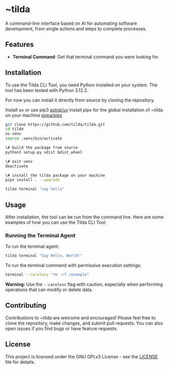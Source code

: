 
# ~tilda

A command-line interface based on AI for automating software development, from single actions and steps to complete processes.

## Features

- **Terminal Command**: Get that terminal command you were looking for.

## Installation

To use the Tilda CLI Tool, you need Python installed on your system.
The tool has been tested with Python 3.12.2.

For now you can install it directly from source by cloning the repository.

Install uv or use pip3 [astral/uv](https://github.com/astral-sh/uv)
Install pipx for the global installation of ~tilda on your machine [pypa/pipx](https://github.com/pypa/pipx)


```bash
git clone https://github.com/tilda/tilda.git
cd tilda
uv venv 
source .venv/bin/activate

\# build the package from source
python3 setup.py sdist bdist_wheel

\# exit venv
deactivate

\# install the tilda package on your machine
pipx install . --upgrade

tilda terminal "say hello"
```

## Usage

After installation, the tool can be run from the command line. Here are some examples of how you can use the Tilda CLI Tool:

### Running the Terminal Agent

To run the terminal agent:

```bash
tilda terminal "Say Hello, World!"
```

To run the terminal command with permissive execution settings:

```bash
terminal --careless "rm -rf /example"
```

**Warning:** Use the `--careless` flag with caution, especially when performing operations that can modify or delete data.

## Contributing

Contributions to ~tilda are welcome and encouraged! Please feel free to clone the repository, make changes, and submit pull requests. You can also open issues if you find bugs or have feature requests.

## License

This project is licensed under the GNU GPLv3 License - see the [LICENSE](LICENSE) file for details.
